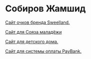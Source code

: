 # Собиров Жамшид

[Сайт очков бренда Sweelland.](https://arcsobirov.github.io/sweeland/index.html/ "Необязательная подсказка")

[Сайт для Сояза маладёжи](https://arcsobirov.github.io/Yoshlar-Ittifoqi/calendar.html)

[Сайт для детского дома.](https://arcsobirov.github.io/School/ "Необязательная подсказка")

[Сайт для системы оплаты PayBank.](https://arcsobirov.github.io/PayBank/payment.html/ "Необязательная подсказка")




